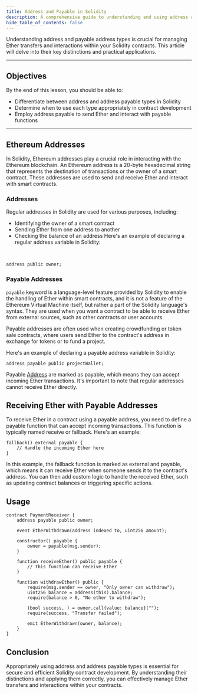 ```yaml
---
title: Address and Payable in Solidity
description: A comprehensive guide to understanding and using address and payable address types in Solidity.
hide_table_of_contents: false
---
```


Understanding address and payable address types is crucial for managing Ether transfers and interactions within your Solidity contracts. This article will delve into their key distinctions and practical applications.

---

## Objectives

By the end of this lesson, you should be able to:

- Differentiate between address and address payable types in Solidity
- Determine when to use each type appropriately in contract development
- Employ address payable to send Ether and interact with payable functions

---

## Ethereum Addresses

In Solidity, Ethereum addresses play a crucial role in interacting with the Ethereum blockchain. An Ethereum address is a 20-byte hexadecimal string that represents the destination of transactions or the owner of a smart contract. These addresses are used to send and receive Ether and interact with smart contracts.

### Addresses

Regular addresses in Solidity are used for various purposes, including:

- Identifying the owner of a smart contract
- Sending Ether from one address to another
- Checking the balance of an address
  Here's an example of declaring a regular address variable in Solidity:

<br />

```solidity
address public owner;
```

### Payable Addresses

`payable` keyword is a language-level feature provided by Solidity to enable the handling of Ether within smart contracts, and it is not a feature of the Ethereum Virtual Machine itself, but rather a part of the Solidity language's syntax. They are used when you want a contract to be able to receive Ether from external sources, such as other contracts or user accounts.

Payable addresses are often used when creating crowdfunding or token sale contracts, where users send Ether to the contract's address in exchange for tokens or to fund a project.

Here's an example of declaring a payable address variable in Solidity:

```solidity
address payable public projectWallet;
```

Payable [Address] are marked as payable, which means they can accept incoming Ether transactions. It's important to note that regular addresses cannot receive Ether directly.

## Receiving Ether with Payable Addresses

To receive Ether in a contract using a payable address, you need to define a payable function that can accept incoming transactions. This function is typically named receive or fallback. Here's an example:

```solidity
fallback() external payable {
    // Handle the incoming Ether here
}
```

In this example, the fallback function is marked as external and payable, which means it can receive Ether when someone sends it to the contract's address. You can then add custom logic to handle the received Ether, such as updating contract balances or triggering specific actions.

## Usage

```solidity
contract PaymentReceiver {
    address payable public owner;
    
    event EtherWithdrawn(address indexed to, uint256 amount);
    
    constructor() payable {
        owner = payable(msg.sender);
    }
    
    function receiveEther() public payable {
        // This function can receive Ether
    }
    
    function withdrawEther() public {
        require(msg.sender == owner, "Only owner can withdraw");
        uint256 balance = address(this).balance;
        require(balance > 0, "No ether to withdraw");
        
        (bool success, ) = owner.call{value: balance}("");
        require(success, "Transfer failed");
        
        emit EtherWithdrawn(owner, balance);
    }
}
```

## Conclusion

Appropriately using address and address payable types is essential for secure and efficient Solidity contract development. By understanding their distinctions and applying them correctly, you can effectively manage Ether transfers and interactions within your contracts.

[Address]: https://docs.soliditylang.org/en/latest/types.html#address
